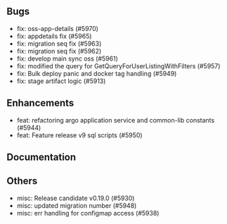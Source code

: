 ## Bugs
- fix: oss-app-details (#5970)
- fix: appdetails fix (#5965)
- fix: migration seq fix (#5963)
- fix: migration seq fix (#5962)
- fix: develop main sync oss (#5961)
- fix: modified the query for GetQueryForUserListingWithFilters (#5957)
- fix: Bulk deploy panic and docker tag handling (#5949)
- fix: stage artifact logic  (#5913)
## Enhancements
- feat: refactoring argo application service and common-lib constants (#5944)
- feat: Feature release v9 sql scripts (#5950)
## Documentation
## Others
- misc: Release candidate v0.19.0 (#5930)
- misc: updated migration number (#5948)
- misc: err handling for configmap access (#5938)
